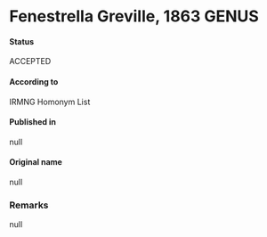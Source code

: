 Fenestrella Greville, 1863 GENUS
=======

#### Status
ACCEPTED

#### According to
IRMNG Homonym List

#### Published in
null

#### Original name
null

### Remarks
null